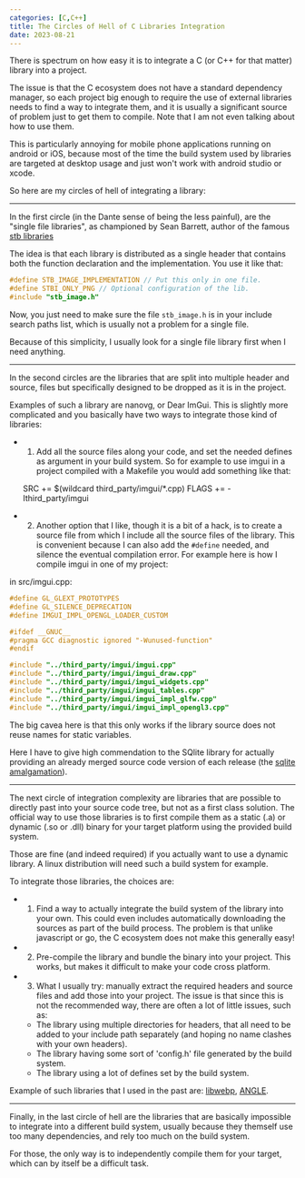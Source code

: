 ```yaml
---
categories: [C,C++]
title: The Circles of Hell of C Libraries Integration
date: 2023-08-21
---
```


There is spectrum on how easy it is to integrate a C (or C++ for that matter)
library into a project.

The issue is that the C ecosystem does not have a standard dependency manager,
so each project big enough to require the use of external libraries needs
to find a way to integrate them, and it is usually a significant source
of problem just to get them to compile.  Note that I am not even talking about
how to use them.

This is particularly annoying for mobile phone applications running on android
or iOS, because most of the time the build system used by libraries are
targeted at desktop usage and just won't work with android studio or xcode.

So here are my circles of hell of integrating a library:

---

In the first circle (in the Dante sense of being the less painful), are
the "single file libraries", as championed by Sean Barrett, author of the
famous [stb libraries]

The idea is that each library is distributed as a single header that contains
both the function declaration and the implementation.  You use it like that:

```c
#define STB_IMAGE_IMPLEMENTATION // Put this only in one file.
#define STBI_ONLY_PNG // Optional configuration of the lib.
#include "stb_image.h"
```

Now, you just need to make sure the file `stb_image.h` is in your include
search paths list, which is usually not a problem for a single file.

Because of this simplicity, I usually look for a single file library first
when I need anything.

---

In the second circles are the libraries that are split into multiple header and
source, files but specifically designed to be dropped as it is in the project.

Examples of such a library are nanovg, or Dear ImGui.  This is slightly more
complicated and you basically have two ways to integrate those kind of
libraries:

- 1. Add all the source files along your code, and set the needed defines as
  argument in your build system.  So for example to use imgui in a
  project compiled with a Makefile you would add something like that:

    SRC += $(wildcard third_party/imgui/*.cpp)
    FLAGS += -Ithird_party/imgui

- 2. Another option that I like, though it is a bit of a hack, is to create
  a source file from which I include all the source files of the library.
  This is convenient because I can also add the `#define` needed, and
  silence the eventual compilation error.  For example here is how
  I compile imgui in one of my project:


in src/imgui.cpp:

```C
#define GL_GLEXT_PROTOTYPES
#define GL_SILENCE_DEPRECATION
#define IMGUI_IMPL_OPENGL_LOADER_CUSTOM

#ifdef __GNUC__
#pragma GCC diagnostic ignored "-Wunused-function"
#endif

#include "../third_party/imgui/imgui.cpp"
#include "../third_party/imgui/imgui_draw.cpp"
#include "../third_party/imgui/imgui_widgets.cpp"
#include "../third_party/imgui/imgui_tables.cpp"
#include "../third_party/imgui/imgui_impl_glfw.cpp"
#include "../third_party/imgui/imgui_impl_opengl3.cpp"
```

The big cavea here is that this only works if the library source does not
reuse names for static variables.

Here I have to give high commendation to the SQlite library for actually
providing an already merged source code version of each release (the
[sqlite amalgamation]).

---

The next circle of integration complexity are libraries that are possible to
directly past into your source code tree, but not as a first class solution.
The official way to use those libraries is to first compile them as a static
(.a) or dynamic (.so or .dll) binary for your target platform using the
provided build system.

Those are fine (and indeed required) if you actually want to use a dynamic
library.  A linux distribution will need such a build system for example.

To integrate those libraries, the choices are:

- 1. Find a way to actually integrate the build system of the library into
  your own.  This could even includes automatically downloading the sources as
  part of the build process.  The problem is that unlike javascript or
  go, the C ecosystem does not make this generally easy!

- 2. Pre-compile the library and bundle the binary into your project.  This
  works, but makes it difficult to make your code cross platform.

- 3. What I usually try: manually extract the required headers and source files
  and add those into your project.  The issue is that since this is not
  the recommended way, there are often a lot of little issues, such as:
  - The library using multiple directories for headers, that all need to be
    added to your include path separately (and hoping no name clashes with
    your own headers).
  - The library having some sort of 'config.h' file generated by the build
    system.
  - The library using a lot of defines set by the build system.

Example of such libraries that I used in the past are: [libwebp], [ANGLE].

---

Finally, in the last circle of hell are the libraries that are basically
impossible to integrate into a different build system, usually because they
themself use too many dependencies, and rely too much on the build system.

For those, the only way is to independently compile them for your target, which
can by itself be a difficult task.


[stb libraries]: https://github.com/nothings/stb
[sqlite amalgamation]: https://sqlite.org/amalgamation.html
[libwebp]: https://chromium.googlesource.com/webm/libwebp
[ANGLE]: https://chromium.googlesource.com/angle/angle
